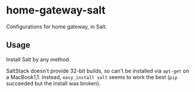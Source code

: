 # home-gateway-salt
Configurations for home gateway, in Salt.

## Usage

Install Salt by any method.

SaltStack doesn't provide 32-bit builds, so can't be installed via `apt-get` on a MacBook1,1. Instead, `easy_install salt` seems to work the best (`pip` succeeded but the install was broken).
